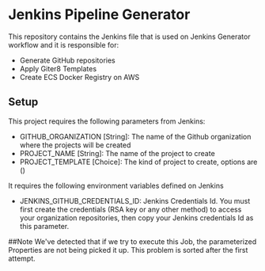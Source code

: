 # Jenkins Pipeline Generator

This repository contains the Jenkins file that is used on Jenkins Generator workflow and it is responsible for:
 * Generate GitHub repositories
 * Apply Giter8 Templates
 * Create ECS Docker Registry on AWS

## Setup

This project requires the following parameters from Jenkins:

- GITHUB_ORGANIZATION [String]: The name of the Github organization where the projects will be created
- PROJECT_NAME [String]: The name of the project to create
- PROJECT_TEMPLATE [Choice]: The kind of project to create, options are ()

It requires the following environment variables defined on Jenkins

- JENKINS_GITHUB_CREDENTIALS_ID: Jenkins Credentials Id. You must first create the
credentials (RSA key or any other method) to access your organization repositories,
then copy your Jenkins credentials Id as this parameter.

##Note
We've detected that if we try to execute this Job, the parameterized Properties are not being picked it up. This problem is sorted after the first attempt.
